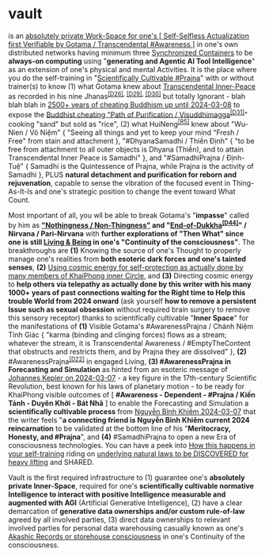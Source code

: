 # vault

is an <a href="https://blog.khaiphong.io/2023/09/fingers-pointing-to-testable-moons.html#Section_3" target="_blank">absolutely private Work-Space for one's [ Self-Selfless Actualization first Verifiable by Gotama / Transcendental #Awareness ]</a> in one's own distributed networks having minimum three <a href="https://github.com/kata-containers" target="_blank">Synchronized Containers</a> to be <b>always-on computing</b> using "<b>generating and Agentic AI Tool Intelligence</b>" as an extension of one's physical and mental Activities. It is the place where you do the self-training in "<a href="https://blog.khaiphong.io/2023/09/list-of-figures-and-tables.html#Figure_11.1" target="_blank">Scientifically Cultivable #Prajna</a>" with or without trainer(s) to know (1) what Gotama knew about <a href="https://blog.khaiphong.io/2023/09/empty-content-transcendental-inner-peace.html#Section_3" target="_blank">Transcendental Inner-Peace</a> as recorded in his nine Jhanas<sup><a href="https://blog.khaiphong.io/2023/09/references.html#D26" target="_blank">[D26]</a>, <a href="https://blog.khaiphong.io/2023/09/references.html#D29" target="_blank">[D29]</a>, <a href="https://blog.khaiphong.io/2023/09/references.html#D30" target="_blank">[D30]</a></sup> but totally Ignorant - blah blah blah in <a href="https://www.youtube.com/watch?v=FV1jaGEr3so" target="_blank">2500+ years of cheating Buddhism up until 2024-03-08</a> to expose the <u>Buddhist cheating "Path of Purification / Visuddhimagga</u><sup><a href="https://blog.khaiphong.io/2023/09/references.html#D31" target="_blank">[D31]</a></sup>" cooking "sand" but sold as "rice", (2) what HuiNeng<sup><a href="https://blog.khaiphong.io/2023/09/references.html#R5" target="_blank">[R5]</a></sup> knew about "Wu-Nien / Vô Niệm" { "Seeing all things and yet to keep your mind "Fresh / Free" from stain and attachment }, "#DhyanaSamadhi / Thiền Định" { "to be free from attachment to all outer objects is Dhyana (Thiền), and to attain Transcendental Inner Peace is Samadhi" }, and "#SamadhiPrajna / Định-Tuệ" { Samadhi is the Quintessence of Prajna, while Prajna is the activity of Samadhi }, PLUS <b>natural detachment and purification for reborn and rejuvenation</b>, capable to sense the vibration of the focused event in Thing-As-It-Is and one's strategic position to change the event toward What Count.

Most important of all, you wll be able to break Gotama's "<b>impasse</b>" called by him as <b><a href="https://blog.khaiphong.io/2023/09/empty-content-transcendental-inner-peace.html#Section_3" target="_blank">"Nothingness / Non-Thingness"</a> and "<u>End-of-Dukkha</u><sup><a href="https://blog.khaiphong.io/2023/09/references.html#D44" target="_blank">[D44]</a></sup>" / Nirvana / Pari-Nirvana</b> with <b>further explorations of "Then What" since one is still <u>Living &amp; Being</u> in one's "Continuity of the consciousness"</b>. The breakthroughs are <b>(1)</b> Knowing the source of one's Thought to properly manage one's realities from <b>both esoteric dark forces and one's tainted senses</b>, <b>(2)</b> <a href="https://www.youtube.com/watch?v=98XJ_XuHlGA" target="_blank">Using cosmic energy for self-protection as actually done by many members of KhaiPhong inner Circle</a>, and <b>(3)</b> Directing cosmic energy to <b>help others via telepathy as actually done by this writer with his many 1000+ years of past connections waiting for the Right time to Help this trouble World from 2024 onward</b> (ask yourself <b>how to remove a persistent Issue such as sexual obsession</b> without required brain surgery to remove this sensory receptor) thanks to scientifically cultivable "<b>Inner Space</b>" for the manifestations of <b>(1)</b> Visible Gotama's #AwarenessPrajna / Chánh Niệm Tỉnh Giác { "karma (binding and clinging forces) flows as a stream; whatever the stream, it is Transcendental Awareness / #EmptyTheContent that obstructs and restricts them, and by Prajna they are dissolved" }, <b>(2)</b> #AwarenessPrajna<sup><a href="https://blog.khaiphong.io/2023/09/references.html#D22" target="_blank">[D22]</a></sup> in engaged Living, <b>(3) #AwarenessPrajna in Forecasting and Simulation</b> as hinted from an esoteric message of <a href="https://en.wikipedia.org/wiki/Johannes_Kepler" target="_blank">Johannes Kepler on 2024-03-07</a> - a key figure in the 17th-century Scientific Revolution, best known for his laws of planetary motion - to be ready for KhaiPhong visible outcomes of [ <b>#Awareness - Dependent - #Prajna / Kiến Tánh - Duyên Khởi - Bát Nhã</b> ] to enable the Forecasting and Simulation a <b>scientifically cultivable process</b> from <a href="https://www.youtube.com/watch?v=2bTSCT_X2u0" target="_blank">Nguyễn Bỉnh Khiêm 2024-03-07</a> that the writer feels "<b>a connecting friend is Nguyễn Bỉnh Khiêm current 2024 reincarnation</b> to be validated at the bottom line of his "<b>Meritocracy, Honesty, and #Prajna</b>", and <b>(4)</b> #SamadhiPrajna to open a new Era of consciousness technologies. You can have a peek into <a href="https://github.com/khaiphong/ai/blob/main/src/main.rs" target="_blank">How this happens in your self-training</a> riding on <a href="https://blog.khaiphong.io/2023/09/nature-of-things.html#Section_2.1" target="_blank">underlying natural laws to be DISCOVERED for heavy lifting</a> and SHARED.

Vault is the first required infrastructure to (1) guarantee one's <b>absolutely private Inner-Space</b>, required for one's <b>scientifically cultivable normative Intelligence to interact with positive Intelligence measurable and augmented with AGI</b> (Artificial Generative Intelligence), (2) have a clear demarcation of <b>generative data ownerships and/or custom rule-of-law</b> agreed by all involved parties, (3) direct data ownerships to relevant involved parties for personal data warehousing casually known as one's <a href="https://www.youtube.com/watch?v=E0b0UgGWFMk" target="_blank">Akashic Records or storehouse consciousness</a> in one's Continuity of the consciousness.
